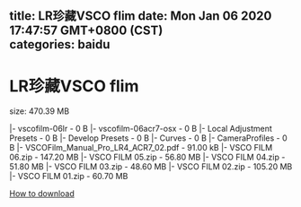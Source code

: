 
title: LR珍藏VSCO flim
date: Mon Jan 06 2020 17:47:57 GMT+0800 (CST)    
categories: baidu
---

# LR珍藏VSCO flim
size: 470.39 MB
 
 
|- vscofilm-06lr - 0 B
|- vscofilm-06acr7-osx - 0 B
|- Local Adjustment Presets - 0 B
|- Develop Presets - 0 B
|- Curves - 0 B
|- CameraProfiles - 0 B
|- VSCOFilm_Manual_Pro_LR4_ACR7_02.pdf - 91.00 kB
|- VSCO FILM 06.zip - 147.20 MB
|- VSCO FILM 05.zip - 56.80 MB
|- VSCO FILM 04.zip - 51.80 MB
|- VSCO FILM 03.zip - 48.60 MB
|- VSCO FILM 02.zip - 105.20 MB
|- VSCO FILM 01.zip - 60.70 MB

[How to download](https://bpcam.bemobtrk.com/go/2ceec3aa-1ca2-46d6-b9ff-aaa5c184517c?jno=4905)